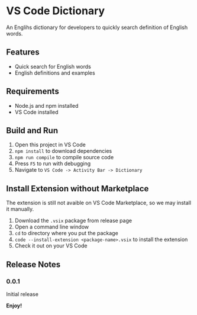 # VS Code Dictionary

An Englihs dictionary for developers to quickly search definition of English words.

## Features

- Quick search for English words
- English definitions and examples

## Requirements

- Node.js and npm installed
- VS Code installed

## Build and Run

1. Open this project in VS Code
2. `npm install` to download dependencies
3. `npm run compile` to compile source code
4. Press `F5` to run with debugging
5. Navigate to `VS Code -> Activity Bar -> Dictionary`

## Install Extension without Marketplace

The extension is still not avaible on VS Code Marketplace, so we may install it manually.
1. Download the `.vsix` package from release page
2. Open a command line window
3. `cd` to directory where you put the package
4. `code --install-extension <package-name>.vsix` to install the extension
5. Check it out on your VS Code

## Release Notes

### 0.0.1

Initial release

**Enjoy!**

